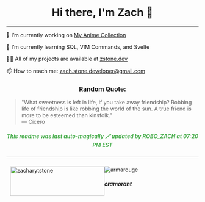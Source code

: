 <h1 align="center">Hi there, I'm Zach 👋</h1>

<hr/>

<p align="left">🔭 I’m currently working on <a href="https://github.com/ZacharyTStone/My-Anime-Collection">My Anime Collection</a></p>

<p align="left">🌱 I’m currently learning SQL, VIM Commands, and Svelte</p>

<p align="left">👨‍💻 All of my projects are available at <a href="https://www.zstone.dev/">zstone.dev</a></p>

<p align="left">📫 How to reach me: <a href="mailto:zach.stone.developer@gmail.com">zach.stone.developer@gmail.com</a></p>

<!-- Add a Quotes section -->
<h3 align="center">Random Quote:</h3>
<blockquote>
  "What sweetness is left in life, if you take away friendship? Robbing life of friendship is like robbing the world of the sun. A true friend is more to be esteemed than kinsfolk."
<br>— Cicero
</blockquote>

<h5 align="center" style="color: #4CAF50; font-style: italic; font-weight: bold;"> This readme was last auto-magically 🪄 updated by ROBO_ZACH at 07:20 PM EST </h5>

<hr/>

<div style="display: flex; justify-content: space-between; width: 70%; padding: 10px;">
    <div style="width: 70%;">
        <img src="https://github-readme-streak-stats.herokuapp.com/?user=zacharytstone" alt="zacharytstone" style="width: 100%;" />
    </div>
    <div style="width: 30%;">
        <img class='poke-img' src='null' alt='armarouge'></img>
        <h5 class='poke-name'>cramorant</h5>
    </div>
</div>
